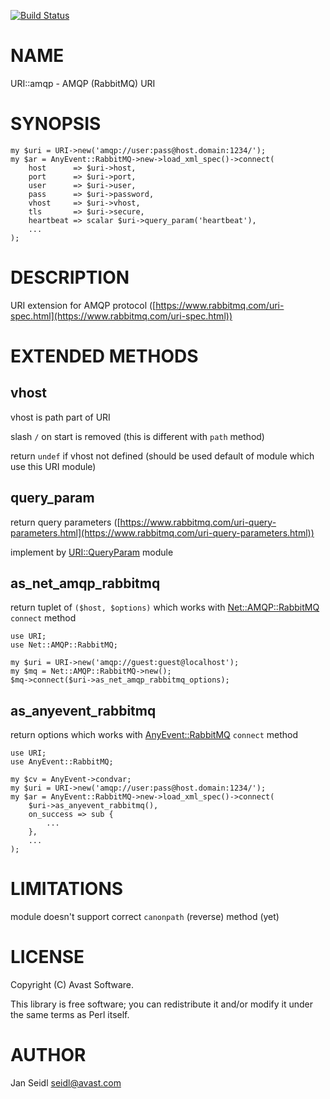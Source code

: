 [![Build Status](https://travis-ci.org/avast/URI-amqp.svg?branch=master)](https://travis-ci.org/avast/URI-amqp)
# NAME

URI::amqp - AMQP (RabbitMQ) URI

# SYNOPSIS

    my $uri = URI->new('amqp://user:pass@host.domain:1234/');
    my $ar = AnyEvent::RabbitMQ->new->load_xml_spec()->connect(
        host      => $uri->host,
        port      => $uri->port,
        user      => $uri->user,
        pass      => $uri->password,
        vhost     => $uri->vhost,
        tls       => $uri->secure,
        heartbeat => scalar $uri->query_param('heartbeat'),
        ...
    );

# DESCRIPTION

URI extension for AMQP protocol ([https://www.rabbitmq.com/uri-spec.html](https://www.rabbitmq.com/uri-spec.html))

# EXTENDED METHODS

## vhost

vhost is path part of URI

slash `/` on start is removed (this is different with `path` method)

return `undef` if vhost not defined (should be used default of module which use this URI module)

## query\_param

return query parameters ([https://www.rabbitmq.com/uri-query-parameters.html](https://www.rabbitmq.com/uri-query-parameters.html))

implement by [URI::QueryParam](https://metacpan.org/pod/URI::QueryParam) module

## as\_net\_amqp\_rabbitmq

return tuplet of `($host, $options)` which works with [Net::AMQP::RabbitMQ](https://metacpan.org/pod/Net::AMQP::RabbitMQ) `connect` method

    use URI;
    use Net::AMQP::RabbitMQ;

    my $uri = URI->new('amqp://guest:guest@localhost');
    my $mq = Net::AMQP::RabbitMQ->new();
    $mq->connect($uri->as_net_amqp_rabbitmq_options);

## as\_anyevent\_rabbitmq

return options which works with [AnyEvent::RabbitMQ](https://metacpan.org/pod/AnyEvent::RabbitMQ) `connect` method

    use URI;
    use AnyEvent::RabbitMQ;
     
    my $cv = AnyEvent->condvar;
    my $uri = URI->new('amqp://user:pass@host.domain:1234/');
    my $ar = AnyEvent::RabbitMQ->new->load_xml_spec()->connect(
        $uri->as_anyevent_rabbitmq(),
        on_success => sub {
            ...
        },
        ...
    );

# LIMITATIONS

module doesn't support correct `canonpath` (reverse) method (yet)

# LICENSE

Copyright (C) Avast Software.

This library is free software; you can redistribute it and/or modify
it under the same terms as Perl itself.

# AUTHOR

Jan Seidl <seidl@avast.com>
